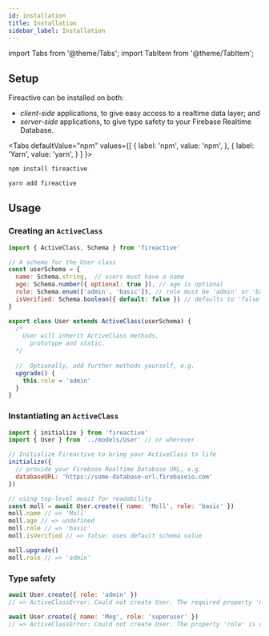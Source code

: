 ```yaml
---
id: installation
title: Installation
sidebar_label: Installation
---
```


import Tabs from '@theme/Tabs';
import TabItem from '@theme/TabItem';

## Setup

Fireactive can be installed on both:
- *client-side* applications, to give easy access to a realtime data layer; and
- *server-side* applications, to give type safety to your Firebase Realtime Database.

<Tabs
  defaultValue="npm"
  values={[
    { label: 'npm', value: 'npm', },
    { label: 'Yarn', value: 'yarn', }
  ]
}>
<TabItem value="npm">

```bash
npm install fireactive
```

</TabItem>
<TabItem value="yarn">

```bash
yarn add fireactive
```

</TabItem>
</Tabs>

## Usage
### Creating an `ActiveClass`
```js
import { ActiveClass, Schema } from 'fireactive'

// A schema for the User class
const userSchema = {
  name: Schema.string,  // users must have a name
  age: Schema.number({ optional: true }), // age is optional
  role: Schema.enum(['admin', 'basic']), // role must be 'admin' or 'basic'
  isVerified: Schema.boolean({ default: false }) // defaults to 'false'
}

export class User extends ActiveClass(userSchema) {
  /*
    User will inherit ActiveClass methods,
      prototype and static.
  */
    
  //  Optionally, add further methods yourself, e.g.
  upgrade() {
    this.role = 'admin'
  }
}
```

### Instantiating an `ActiveClass`
```js
import { initialize } from 'fireactive'
import { User } from '../models/User' // or wherever

// Initialize Fireactive to bring your ActiveClass to life
initialize({
  // provide your Firebase Realtime Database URL, e.g.
  databaseURL: 'https://some-database-url.firebaseio.com'
})

// using top-level await for readability
const moll = await User.create({ name: 'Moll', role: 'basic' })
moll.name // => 'Moll'
moll.age // => undefined
moll.role // => 'basic'
moll.isVerified // => false: uses default schema value

moll.upgrade()
moll.role // => 'admin'
```

### Type safety
```js
await User.create({ role: 'admin' })
// => ActiveClassError: Could not create User. The required property 'name' is missing

await User.create({ name: 'Meg', role: 'superuser' })
// => ActiveClassError: Could not create User. The property 'role' is of the wrong type
```
